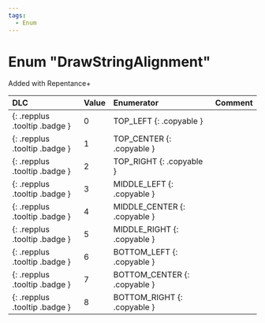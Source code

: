 ```yaml
---
tags:
  - Enum
---
```

# Enum "DrawStringAlignment"

Added with Repentance+

|DLC|Value|Enumerator|Comment|
|:--|:--|:--|:--|
|[ ](#){: .repplus .tooltip .badge }|0 |TOP_LEFT {: .copyable } |  |
|[ ](#){: .repplus .tooltip .badge }|1 |TOP_CENTER {: .copyable } |  |
|[ ](#){: .repplus .tooltip .badge }|2 |TOP_RIGHT {: .copyable } |  |
|[ ](#){: .repplus .tooltip .badge }|3 |MIDDLE_LEFT {: .copyable } |  |
|[ ](#){: .repplus .tooltip .badge }|4 |MIDDLE_CENTER {: .copyable } |  |
|[ ](#){: .repplus .tooltip .badge }|5 |MIDDLE_RIGHT {: .copyable } |  |
|[ ](#){: .repplus .tooltip .badge }|6 |BOTTOM_LEFT {: .copyable } |  |
|[ ](#){: .repplus .tooltip .badge }|7 |BOTTOM_CENTER {: .copyable } |  |
|[ ](#){: .repplus .tooltip .badge }|8 |BOTTOM_RIGHT {: .copyable } |  |
